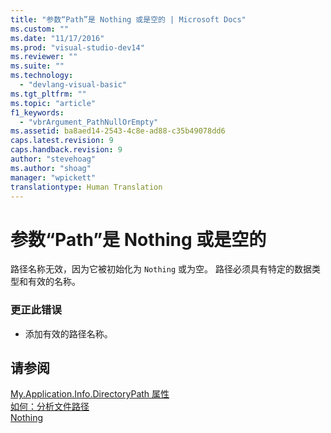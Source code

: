 ```yaml
---
title: "参数“Path”是 Nothing 或是空的 | Microsoft Docs"
ms.custom: ""
ms.date: "11/17/2016"
ms.prod: "visual-studio-dev14"
ms.reviewer: ""
ms.suite: ""
ms.technology: 
  - "devlang-visual-basic"
ms.tgt_pltfrm: ""
ms.topic: "article"
f1_keywords: 
  - "vbrArgument_PathNullOrEmpty"
ms.assetid: ba8aed14-2543-4c8e-ad88-c35b49078dd6
caps.latest.revision: 9
caps.handback.revision: 9
author: "stevehoag"
ms.author: "shoag"
manager: "wpickett"
translationtype: Human Translation
---
```

# 参数“Path”是 Nothing 或是空的
路径名称无效，因为它被初始化为 `Nothing` 或为空。 路径必须具有特定的数据类型和有效的名称。  
  
### 更正此错误  
  
-   添加有效的路径名称。  
  
## 请参阅  
 [My.Application.Info.DirectoryPath 属性](http://msdn.microsoft.com/zh-cn/660586b9-638e-42a7-ae21-5eee34a3fccf)   
 [如何：分析文件路径](../../visual-basic/developing-apps/programming/drives-directories-files/how-to-parse-file-paths.md)   
 [Nothing](../../visual-basic/language-reference/nothing.md)